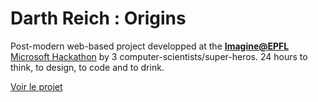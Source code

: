 # Darth Reich : Origins

Post-modern web-based project developped at the [**Imagine@EPFL** Microsoft Hackathon](https://www.facebook.com/imagineEPFL) by 3 computer-scientists/super-heros. 24 hours to think, to design, to code and to drink.

[Voir le projet](http://rtfmcorp.ch/projects/darth-reich/)